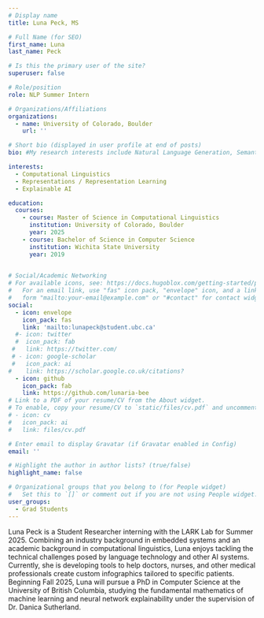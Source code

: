 ```yaml
---
# Display name
title: Luna Peck, MS

# Full Name (for SEO)
first_name: Luna 
last_name: Peck

# Is this the primary user of the site?
superuser: false

# Role/position
role: NLP Summer Intern

# Organizations/Affiliations
organizations:
  - name: University of Colorado, Boulder
    url: ''

# Short bio (displayed in user profile at end of posts)
bio: #My research interests include Natural Language Generation, Semantic Representation, Summarization Evaluation, Graph-based NLP, and AI applications in medicine and education. 

interests:
  - Computational Linguistics
  - Representations / Representation Learning
  - Explainable AI

education:
  courses:
    - course: Master of Science in Computational Linguistics
      institution: University of Colorado, Boulder
      year: 2025
    - course: Bachelor of Science in Computer Science
      institution: Wichita State University
      year: 2019
      

# Social/Academic Networking
# For available icons, see: https://docs.hugoblox.com/getting-started/page-builder/#icons
#   For an email link, use "fas" icon pack, "envelope" icon, and a link in the
#   form "mailto:your-email@example.com" or "#contact" for contact widget.
social:
  - icon: envelope
    icon_pack: fas
    link: 'mailto:lunapeck@student.ubc.ca'
  #- icon: twitter
  #  icon_pack: fab
 #   link: https://twitter.com/
 # - icon: google-scholar
 #   icon_pack: ai
#    link: https://scholar.google.co.uk/citations?
  - icon: github
    icon_pack: fab
    link: https://github.com/lunaria-bee
# Link to a PDF of your resume/CV from the About widget.
# To enable, copy your resume/CV to `static/files/cv.pdf` and uncomment the lines below.
# - icon: cv
#   icon_pack: ai
#   link: files/cv.pdf

# Enter email to display Gravatar (if Gravatar enabled in Config)
email: ''

# Highlight the author in author lists? (true/false)
highlight_name: false

# Organizational groups that you belong to (for People widget)
#   Set this to `[]` or comment out if you are not using People widget.
user_groups:
  - Grad Students
---
```


Luna Peck is a Student Researcher interning with the LARK Lab for Summer 2025. Combining an industry background in embedded systems and an academic background in computational linguistics, Luna enjoys tackling the technical challenges posed by language technology and other AI systems. Currently, she is developing tools to help doctors, nurses, and other medical professionals create custom infographics tailored to specific patients. Beginning Fall 2025, Luna will pursue a PhD in Computer Science at the University of British Columbia, studying the fundamental mathematics of machine learning and neural network explainability under the supervision of Dr. Danica Sutherland.
